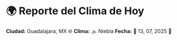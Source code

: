 # 🌍 Reporte del Clima de Hoy

**Ciudad:** Guadalajara, MX 🌐
**Clima:** 🌫️ Niebla
**Fecha:** 📅 13, 07, 2025 🚀
